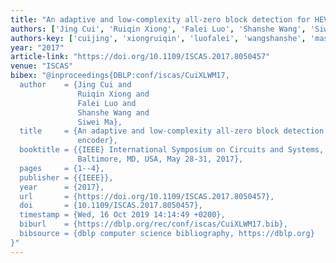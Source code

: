```yaml
---
title: "An adaptive and low-complexity all-zero block detection for HEVC encoder"
authors: ['Jing Cui', 'Ruiqin Xiong', 'Falei Luo', 'Shanshe Wang', 'Siwei Ma']
authors-key: ['cuijing', 'xiongruiqin', 'luofalei', 'wangshanshe', 'masiwei']
year: "2017"
article-link: "https://doi.org/10.1109/ISCAS.2017.8050457"
venue: "ISCAS"
bibex: "@inproceedings{DBLP:conf/iscas/CuiXLWM17,
  author    = {Jing Cui and
               Ruiqin Xiong and
               Falei Luo and
               Shanshe Wang and
               Siwei Ma},
  title     = {An adaptive and low-complexity all-zero block detection for {HEVC}
               encoder},
  booktitle = {{IEEE} International Symposium on Circuits and Systems, {ISCAS} 2017,
               Baltimore, MD, USA, May 28-31, 2017},
  pages     = {1--4},
  publisher = {{IEEE}},
  year      = {2017},
  url       = {https://doi.org/10.1109/ISCAS.2017.8050457},
  doi       = {10.1109/ISCAS.2017.8050457},
  timestamp = {Wed, 16 Oct 2019 14:14:49 +0200},
  biburl    = {https://dblp.org/rec/conf/iscas/CuiXLWM17.bib},
  bibsource = {dblp computer science bibliography, https://dblp.org}
}"
---
```

